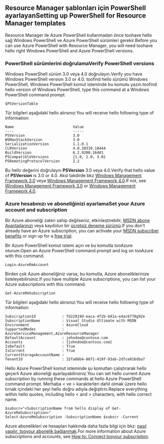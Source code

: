 ## <a name="setting-up-powershell-for-resource-manager-templates"></a><span data-ttu-id="acf48-101">Resource Manager şablonları için PowerShell ayarlayan</span><span class="sxs-lookup"><span data-stu-id="acf48-101">Setting up PowerShell for Resource Manager templates</span></span>
<span data-ttu-id="acf48-102">Resource Manager ile Azure PowerShell kullanmadan önce toohave hello sağ Windows PowerShell ve Azure PowerShell sürümleri gerekir.</span><span class="sxs-lookup"><span data-stu-id="acf48-102">Before you can use Azure PowerShell with Resource Manager, you will need toohave hello right Windows PowerShell and Azure PowerShell versions.</span></span>

### <a name="verify-powershell-versions"></a><span data-ttu-id="acf48-103">PowerShell sürümlerini doğrulama</span><span class="sxs-lookup"><span data-stu-id="acf48-103">Verify PowerShell versions</span></span>
<span data-ttu-id="acf48-104">Windows PowerShell sürüm 3.0 veya 4.0 doğrulayın.</span><span class="sxs-lookup"><span data-stu-id="acf48-104">Verify you have Windows PowerShell version 3.0 or 4.0.</span></span> <span data-ttu-id="acf48-105">toofind hello sürümü Windows PowerShell, Windows PowerShell komut isteminde bu komutu yazın.</span><span class="sxs-lookup"><span data-stu-id="acf48-105">toofind hello version of Windows PowerShell, type this command at a Windows PowerShell command prompt.</span></span>

    $PSVersionTable

<span data-ttu-id="acf48-106">Tür bilgileri aşağıdaki hello alırsınız:</span><span class="sxs-lookup"><span data-stu-id="acf48-106">You will receive hello following type of information:</span></span>

    Name                           Value
    ----                           -----
    PSVersion                      3.0
    WSManStackVersion              3.0
    SerializationVersion           1.1.0.1
    CLRVersion                     4.0.30319.18444
    BuildVersion                   6.2.9200.16481
    PSCompatibleVersions           {1.0, 2.0, 3.0}
    PSRemotingProtocolVersion      2.2


<span data-ttu-id="acf48-107">Bu hello değerini doğrulayın **PSVersion** 3.0 veya 4.0.</span><span class="sxs-lookup"><span data-stu-id="acf48-107">Verify that hello value of **PSVersion** is 3.0 or 4.0.</span></span> <span data-ttu-id="acf48-108">Aksi takdirde bkz [Windows Management Framework 3.0](http://www.microsoft.com/download/details.aspx?id=34595) veya [Windows Management Framework 4.0](http://www.microsoft.com/download/details.aspx?id=40855).</span><span class="sxs-lookup"><span data-stu-id="acf48-108">If not, see [Windows Management Framework 3.0](http://www.microsoft.com/download/details.aspx?id=34595) or [Windows Management Framework 4.0](http://www.microsoft.com/download/details.aspx?id=40855).</span></span>

### <a name="set-your-azure-account-and-subscription"></a><span data-ttu-id="acf48-109">Azure hesabınızı ve aboneliğinizi ayarlama</span><span class="sxs-lookup"><span data-stu-id="acf48-109">Set your Azure account and subscription</span></span>
<span data-ttu-id="acf48-110">Bir Azure aboneliği zaten sahip değilseniz, etkinleştirebilir, [MSDN abone Avantajlarınızı](https://azure.microsoft.com/pricing/member-offers/msdn-benefits-details/) veya kaydolun bir [ücretsiz deneme sürümü](https://azure.microsoft.com/pricing/free-trial/).</span><span class="sxs-lookup"><span data-stu-id="acf48-110">If you don't already have an Azure subscription, you can activate your [MSDN subscriber benefits](https://azure.microsoft.com/pricing/member-offers/msdn-benefits-details/) or sign up for a [free trial](https://azure.microsoft.com/pricing/free-trial/).</span></span>

<span data-ttu-id="acf48-111">Bir Azure PowerShell komut istemi açın ve bu komutla tooAzure oturum.</span><span class="sxs-lookup"><span data-stu-id="acf48-111">Open an Azure PowerShell command prompt and log on tooAzure with this command.</span></span>

    Login-AzureRmAccount

<span data-ttu-id="acf48-112">Birden çok Azure aboneliğiniz varsa, bu komutla, Azure aboneliklerinize listeleyebilirsiniz.</span><span class="sxs-lookup"><span data-stu-id="acf48-112">If you have multiple Azure subscriptions, you can list your Azure subscriptions with this command.</span></span>

    Get-AzureRmSubscription

<span data-ttu-id="acf48-113">Tür bilgileri aşağıdaki hello alırsınız:</span><span class="sxs-lookup"><span data-stu-id="acf48-113">You will receive hello following type of information:</span></span>

    SubscriptionId            : fd22919d-eaca-4f2b-841a-e4ac6770g92e
    SubscriptionName          : Visual Studio Ultimate with MSDN
    Environment               : AzureCloud
    SupportedModes            : AzureServiceManagement,AzureResourceManager
    DefaultAccount            : johndoe@contoso.com
    Accounts                  : {johndoe@contoso.com}
    IsDefault                 : True
    IsCurrent                 : True
    CurrentStorageAccountName :
    TenantId                  : 32fa88b4-86f1-419f-93ab-2d7ce016dba7

<span data-ttu-id="acf48-114">Hello Azure PowerShell komut isteminde şu komutları çalıştırarak hello geçerli Azure aboneliği ayarlayabilirsiniz.</span><span class="sxs-lookup"><span data-stu-id="acf48-114">You can set hello current Azure subscription by running these commands at hello Azure PowerShell command prompt.</span></span> <span data-ttu-id="acf48-115">Merhaba < ve > karakterleri dahil olmak üzere hello tırnak içindeki her şeyi hello doğru adıyla değiştirin.</span><span class="sxs-lookup"><span data-stu-id="acf48-115">Replace everything within hello quotes, including hello < and > characters, with hello correct name.</span></span>

    $subscr="<SubscriptionName from hello display of Get-AzureRmSubscription>"
    Select-AzureRmSubscription -SubscriptionName $subscr -Current

<span data-ttu-id="acf48-116">Azure abonelikleri ve hesapları hakkında daha fazla bilgi için bkz: [nasıl yapılır: tooyour abonelik bağlanmak](/powershell/azureps-cmdlets-docs#step-3-connect).</span><span class="sxs-lookup"><span data-stu-id="acf48-116">For more information about Azure subscriptions and accounts, see [How to: Connect tooyour subscription](/powershell/azureps-cmdlets-docs#step-3-connect).</span></span>

